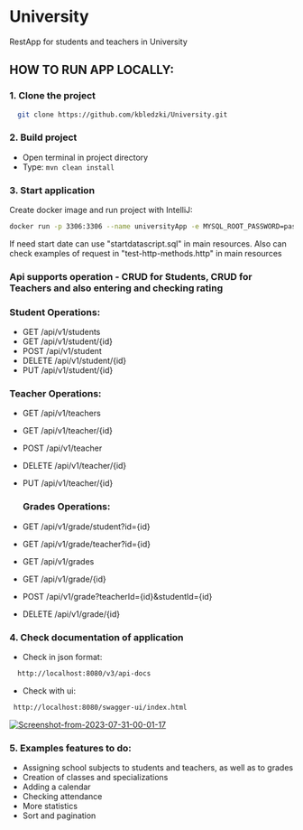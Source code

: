 # University
RestApp for students and teachers in University

## HOW TO RUN APP LOCALLY:

### 1. Clone the project

```bash
  git clone https://github.com/kbledzki/University.git
```
### 2. Build project

* Open terminal in project directory
* Type:
  `mvn clean install`

### 3. Start application

Create docker image and run project with IntelliJ:

```bash
docker run -p 3306:3306 --name universityApp -e MYSQL_ROOT_PASSWORD=password -e MYSQL_DATABASE=univeristy --rm -d mysql
```

If need start date can use "startdatascript.sql" in main resources.
Also can check examples of request in "test-http-methods.http" in main resources


### Api supports operation - CRUD for Students, CRUD for Teachers and also entering and checking rating
   ### Student Operations:
  * GET /api/v1/students
  * GET /api/v1/student/{id}
  * POST /api/v1/student
  * DELETE /api/v1/student/{id}
  * PUT /api/v1/student/{id}

   ### Teacher Operations:
  * GET /api/v1/teachers
  * GET /api/v1/teacher/{id}
  * POST /api/v1/teacher
  * DELETE /api/v1/teacher/{id}
  * PUT /api/v1/teacher/{id}

    ### Grades Operations:
  * GET /api/v1/grade/student?id={id}
  * GET /api/v1/grade/teacher?id={id}
  * GET /api/v1/grades
  * GET /api/v1/grade/{id}
  * POST /api/v1/grade?teacherId={id}&studentId={id}
  * DELETE /api/v1/grade/{id}

### 4. Check documentation of application
* Check in json format:

```bash
  http://localhost:8080/v3/api-docs
```
* Check with ui:
  
```bash
 http://localhost:8080/swagger-ui/index.html
```
   
<a href="https://ibb.co/nQZQMQG"><img src="https://i.ibb.co/KVRVxVP/Screenshot-from-2023-07-31-00-01-17.png" alt="Screenshot-from-2023-07-31-00-01-17" border="0"></a>

### 5. Examples features to do:
* Assigning school subjects to students and teachers, as well as to grades
* Creation of classes and specializations
* Adding a calendar
* Checking attendance
* More statistics
* Sort and pagination


        

          


